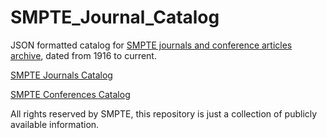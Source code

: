 # SMPTE_Journal_Catalog
JSON formatted catalog for [SMPTE journals and conference articles archive](https://journal.smpte.org/), dated from 1916 to current.

[SMPTE Journals Catalog](https://github.com/OwenYou/SMPTE_Journal_Catalog/blob/main/SMPTE%20Periodicals.json)

[SMPTE Conferences Catalog](https://github.com/OwenYou/SMPTE_Journal_Catalog/blob/main/SMPTE%20Conferences.json)

All rights reserved by SMPTE, this repository is just a collection of publicly available information.
